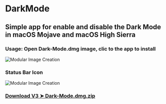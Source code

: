# DarkMode

## Simple app for enable and disable the Dark Mode in macOS Mojave and macOS High Sierra

### Usage: Open Dark-Mode.dmg image, clic to the app to install

![Modular Image Creation](https://i25.servimg.com/u/f25/18/50/18/69/captu473.png)

### Status Bar Icon

![Modular Image Creation](https://i25.servimg.com/u/f25/18/50/18/69/captu474.png)


### [Download V3 ➤ Dark-Mode.dmg.zip](https://github.com/chris1111/DarkMode/releases/tag/V3)


